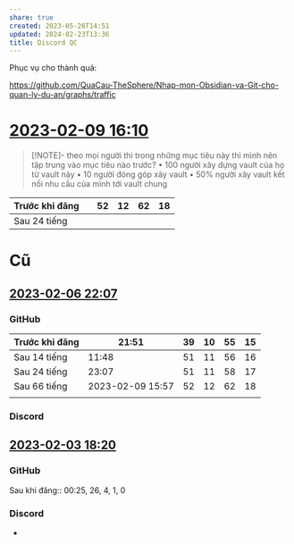 ```yaml
---
share: true
created: 2023-05-26T14:51
updated: 2024-02-23T13:36
title: Discord QC
---
```


Phục vụ cho thành quả:

https://github.com/QuaCau-TheSphere/Nhap-mon-Obsidian-va-Git-cho-quan-ly-du-an/graphs/traffic

# [2023-02-09 16:10](https://discord.com/channels/898550123007709204/898550123007709209/1073168252022304838) 

> [!NOTE]- theo mọi người thì trong những mục tiêu này thì mình nên tập trung vào mục tiêu nào trước? 
> • 100 người xây dựng vault của họ từ vault này 
> • 10 người đóng góp xây vault 
> • 50% người xây vault kết nối nhu cầu của mình tới vault chung

| Trước khi đăng |     | 52  | 12  | 62  | 18  |
| -------------- | --- | --- | --- | --- | --- |
| Sau 24 tiếng   |     |     |     |     |     |
# Cũ
## [2023-02-06 22:07](https://discord.com/channels/898550123007709204/898550123007709209/1072171583378051072) 
### GitHub
| Trước khi đăng | 21:51            | 39  | 10  | 55  | 15  |
| -------------- | ---------------- | --- | --- | --- | --- |
| Sau 14 tiếng   | 11:48            | 51  | 11  | 56  | 16  |
| Sau 24 tiếng   | 23:07            | 51  | 11  | 58  | 17  |
| Sau 66 tiếng   | 2023-02-09 15:57 | 52  | 12  | 62  | 18  |
|                |                  |     |     |     |     |
### Discord


## [2023-02-03 18:20](https://discord.com/channels/898550123007709204/898550123007709209/1070665110974107728) 
### GitHub
Sau khi đăng:: 00:25, 26, 4, 1, 0

### Discord
-

